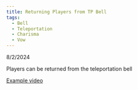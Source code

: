 ```yaml
---
title: Returning Players from TP Bell
tags:
  - Bell
  - Teleportation
  - Charisma
  - Vow
---
```

8/2/2024

Players can be returned from the teleportation bell

[Example video](https://cdn.discordapp.com/attachments/1129854924243607562/1268989645106974771/tech.mov?ex=6791d8f4&is=67908774&hm=4c83611ce9e3e4da6ae5db87b8a348250756218547cab1e4208e940e0ba21fb3&)
